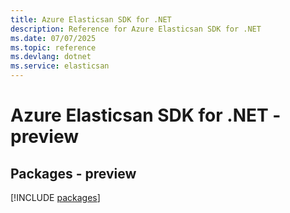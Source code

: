 ```yaml
---
title: Azure Elasticsan SDK for .NET
description: Reference for Azure Elasticsan SDK for .NET
ms.date: 07/07/2025
ms.topic: reference
ms.devlang: dotnet
ms.service: elasticsan
---
```

# Azure Elasticsan SDK for .NET - preview
## Packages - preview
[!INCLUDE [packages](elasticsan-index.md)]